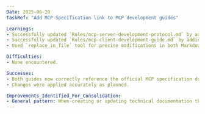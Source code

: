 ```yaml
---
Date: 2025-06-20
TaskRef: "Add MCP Specification link to MCP development guides"

Learnings:
- Successfully updated `Rules/mcp-server-development-protocol.md` by adding a link to the MCP Specification in the "Further Documentation" section.
- Successfully updated `Rules/mcp-client-development-guide.md` by adding a link to the MCP Specification in the "Next steps" section.
- Used `replace_in_file` tool for precise modifications in both Markdown files.

Difficulties:
- None encountered.

Successes:
- Both guides now correctly reference the official MCP specification document.
- Changes were applied accurately as planned.

Improvements_Identified_For_Consolidation:
- General pattern: When creating or updating technical documentation that refers to a standard or protocol, always ensure a direct link to the latest official specification document is included. This provides users with a canonical source for detailed information.
---
```

